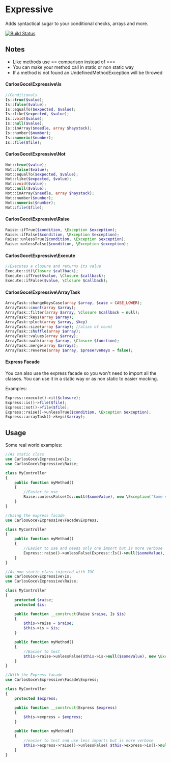 Expressive
==========
Adds syntactical sugar to your conditional checks, arrays and more.

[![Build Status](https://travis-ci.org/carlosgoce/expressive.svg?branch=master)](https://travis-ci.org/carlosgoce/expressive)

## Notes
- Like methods use == comparison instead of ===
- You can make your method call in static or non static way
- If a method is not found an UndefinedMethodException will be throwed


#### CarlosGoce\Expressive\Is
```php
//Conditionals
Is::true($value);
Is::false($value);
Is::equalTo($expected, $value);
Is::like($expected, $value);
Is::void($value);
Is::null($value);
Is::inArray($needle, array $haystack);
Is::number($number);
Is::numeric($number);
Is::file($file);
```


#### CarlosGoce\Expressive\Not
```php
Not::true($value);
Not::false($value);
Not::equalTo($expected, $value);
Not::like($expected, $value);
Not::void($value);
Not::null($value);
Not::inArray($needle, array $haystack);
Not::number($number);
Not::numeric($number);
Not::file($file);
```


#### CarlosGoce\Expressive\Raise
```php
Raise::ifTrue($condition, \Exception $exception);
Raise::ifFalse($condition, \Exception $exception);
Raise::unlessTrue($condition, \Exception $exception);
Raise::unlessFalse($condition, \Exception $exception);
```

#### CarlosGoce\Expressive\Execute
```php
//Executes a closure and returns its value
Execute::it(\Closure $callback);
Execute::ifTrue($value, \Closure $callback);
Execute::ifFalse($value, \Closure $callback);
```

#### CarlosGoce\Expressive\ArrayTask
```php
ArrayTask::changeKeysCase(array $array, $case = CASE_LOWER);
ArrayTask::count(array $array);
ArrayTask::filter(array $array, \Closure $callback = null);
ArrayTask::keys(array $array);
ArrayTask::pluck(array $array, $key)
ArrayTask::size(array $array); //alias of count
ArrayTask::shuffle(array $array);
ArrayTask::values(array $array);
ArrayTask::walk(array $array, \Closure $function);
ArrayTask::merge(array $arrays);
ArrayTask::reverse(array $array, $preserveKeys = false);
```

#### Express Facade
You can also use the express facade so you won't need to import all
the classes. You can use it in a static way or as non static
to easier mocking.

Examples:
```php
Express::execute()->it($closure);
Express::is()->file($file);
Express::not()->file($file);
Express::raise()->unlessTrue($condition, \Exception $exception);
Express::arrayTask()->keys($array);
```

## Usage
Some real world examples:
```php
//As static class
use CarlosGoce\Expressive\Is;
use CarlosGoce\Expressive\Raise;

class MyController
{
    public function myMethod()
    {
        //Easier to use
        Raise::unlessFalse(Is::null($someValue), new \Exception('Some value is null') );
    }
}

//Using the express facade
use CarlosGoce\Expressive\Facade\Express;

class MyController
{
    public function myMethod()
    {
        //Easier to use and needs only one import but is more verbose
        Express::raise()->unlessFalse(Express::Is()->null($someValue), new \Exception('Some value is null') );
    }
}

//As non static class injected with IOC
use CarlosGoce\Expressive\Is;
use CarlosGoce\Expressive\Raise;

class MyController
{
    protected $raise;
    protected $is;

    public function __construct(Raise $raise, Is $is)
    {
        $this->raise = $raise;
        $this->is = $is;
    }

    public function myMethod()
    {
        //Easier to test
        $this->raise->unlessFalse($this->is->null($someValue), new \Exception('Some value is null') );
    }
}

//With the Express facade
use CarlosGoce\Expressive\Facade\Express;

class MyController
{
    protected $express;

    public function __construct(Express $express)
    {
        $this->express = $express;
    }

    public function myMethod()
    {
        //easier to test and use less imports but is more verbose
        $this->express->raise()->unlessFalse( $this->express->is()->null($someValue), new \Exception('Some value is null') );
    }
}
```